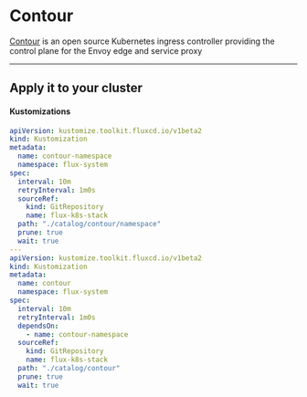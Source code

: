 # Contour
[Contour](https://projectcontour.io/) is an open source Kubernetes ingress controller providing the control plane for the Envoy edge and service proxy

---
## Apply it to your cluster

#### Kustomizations
```yaml
apiVersion: kustomize.toolkit.fluxcd.io/v1beta2
kind: Kustomization
metadata:
  name: contour-namespace
  namespace: flux-system
spec:
  interval: 10m
  retryInterval: 1m0s
  sourceRef:
    kind: GitRepository
    name: flux-k8s-stack
  path: "./catalog/contour/namespace"
  prune: true
  wait: true
---
apiVersion: kustomize.toolkit.fluxcd.io/v1beta2
kind: Kustomization
metadata:
  name: contour
  namespace: flux-system
spec:
  interval: 10m
  retryInterval: 1m0s
  dependsOn:
    - name: contour-namespace
  sourceRef:
    kind: GitRepository
    name: flux-k8s-stack
  path: "./catalog/contour"
  prune: true
  wait: true
```
